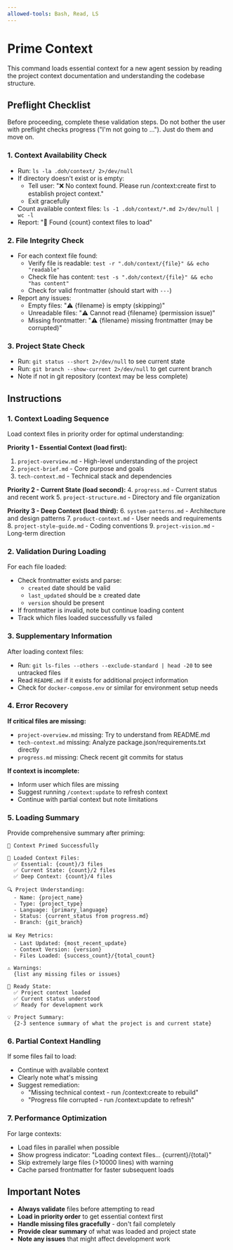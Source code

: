 ```yaml
---
allowed-tools: Bash, Read, LS
---
```


# Prime Context

This command loads essential context for a new agent session by reading the project context documentation and understanding the codebase structure.

## Preflight Checklist

Before proceeding, complete these validation steps.
Do not bother the user with preflight checks progress ("I'm not going to ..."). Just do them and move on.

### 1. Context Availability Check
- Run: `ls -la .doh/context/ 2>/dev/null`
- If directory doesn't exist or is empty:
  - Tell user: "❌ No context found. Please run /context:create first to establish project context."
  - Exit gracefully
- Count available context files: `ls -1 .doh/context/*.md 2>/dev/null | wc -l`
- Report: "📁 Found {count} context files to load"

### 2. File Integrity Check
- For each context file found:
  - Verify file is readable: `test -r ".doh/context/{file}" && echo "readable"`
  - Check file has content: `test -s ".doh/context/{file}" && echo "has content"`
  - Check for valid frontmatter (should start with `---`)
- Report any issues:
  - Empty files: "⚠️ {filename} is empty (skipping)"
  - Unreadable files: "⚠️ Cannot read {filename} (permission issue)"
  - Missing frontmatter: "⚠️ {filename} missing frontmatter (may be corrupted)"

### 3. Project State Check
- Run: `git status --short 2>/dev/null` to see current state
- Run: `git branch --show-current 2>/dev/null` to get current branch
- Note if not in git repository (context may be less complete)

## Instructions

### 1. Context Loading Sequence

Load context files in priority order for optimal understanding:

**Priority 1 - Essential Context (load first):**
1. `project-overview.md` - High-level understanding of the project
2. `project-brief.md` - Core purpose and goals
3. `tech-context.md` - Technical stack and dependencies

**Priority 2 - Current State (load second):**
4. `progress.md` - Current status and recent work
5. `project-structure.md` - Directory and file organization

**Priority 3 - Deep Context (load third):**
6. `system-patterns.md` - Architecture and design patterns
7. `product-context.md` - User needs and requirements
8. `project-style-guide.md` - Coding conventions
9. `project-vision.md` - Long-term direction

### 2. Validation During Loading

For each file loaded:
- Check frontmatter exists and parse:
  - `created` date should be valid
  - `last_updated` should be ≥ created date
  - `version` should be present
- If frontmatter is invalid, note but continue loading content
- Track which files loaded successfully vs failed

### 3. Supplementary Information

After loading context files:
- Run: `git ls-files --others --exclude-standard | head -20` to see untracked files
- Read `README.md` if it exists for additional project information
- Check for `docker-compose.env` or similar for environment setup needs

### 4. Error Recovery

**If critical files are missing:**
- `project-overview.md` missing: Try to understand from README.md
- `tech-context.md` missing: Analyze package.json/requirements.txt directly
- `progress.md` missing: Check recent git commits for status

**If context is incomplete:**
- Inform user which files are missing
- Suggest running `/context:update` to refresh context
- Continue with partial context but note limitations

### 5. Loading Summary

Provide comprehensive summary after priming:

```
🧠 Context Primed Successfully

📖 Loaded Context Files:
  ✅ Essential: {count}/3 files
  ✅ Current State: {count}/2 files
  ✅ Deep Context: {count}/4 files

🔍 Project Understanding:
  - Name: {project_name}
  - Type: {project_type}
  - Language: {primary_language}
  - Status: {current_status from progress.md}
  - Branch: {git_branch}

📊 Key Metrics:
  - Last Updated: {most_recent_update}
  - Context Version: {version}
  - Files Loaded: {success_count}/{total_count}

⚠️ Warnings:
  {list any missing files or issues}

🎯 Ready State:
  ✅ Project context loaded
  ✅ Current status understood
  ✅ Ready for development work

💡 Project Summary:
  {2-3 sentence summary of what the project is and current state}
```

### 6. Partial Context Handling

If some files fail to load:
- Continue with available context
- Clearly note what's missing
- Suggest remediation:
  - "Missing technical context - run /context:create to rebuild"
  - "Progress file corrupted - run /context:update to refresh"

### 7. Performance Optimization

For large contexts:
- Load files in parallel when possible
- Show progress indicator: "Loading context files... {current}/{total}"
- Skip extremely large files (>10000 lines) with warning
- Cache parsed frontmatter for faster subsequent loads

## Important Notes

- **Always validate** files before attempting to read
- **Load in priority order** to get essential context first
- **Handle missing files gracefully** - don't fail completely
- **Provide clear summary** of what was loaded and project state
- **Note any issues** that might affect development work
